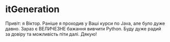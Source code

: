 # itGeneration
Привіт: я Віктор.
Раніше я проходив у Ваші курси по Java, але було дуже давно. 
Зараз є ВЕЛИЧЕЗНЕ бажання вивчити Python.
Буду дуже радий за довіру та можливість піти далі.
Дякую!
